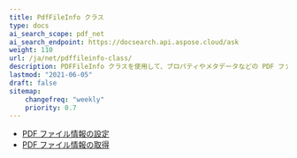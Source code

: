 ```yaml
---
title: PdfFileInfo クラス
type: docs
ai_search_scope: pdf_net
ai_search_endpoint: https://docsearch.api.aspose.cloud/ask
weight: 110
url: /ja/net/pdffileinfo-class/
description: PDFFileInfo クラスを使用して、プロパティやメタデータなどの PDF ファイル情報を管理する方法を発見してください。
lastmod: "2021-06-05"
draft: false
sitemap:
    changefreq: "weekly"
    priority: 0.7
---
```

- [PDF ファイル情報の設定](/pdf/net/set-pdf-file-information/)
- [PDF ファイル情報の取得](/pdf/net/get-pdf-file-information/)